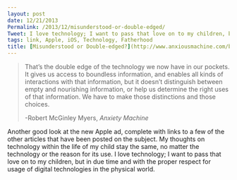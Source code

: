 ```yaml
---
layout: post
date: 12/21/2013
Permalink: /2013/12/misunderstood-or-double-edged/
Tweet: I love technology; I want to pass that love on to my children, but in due time.
tags: link, Apple, iOS, Technology, Fatherhood
title: [Misunderstood or Double-edged?](http://www.anxiousmachine.com/blog/2013/12/17/misunderstood-or-double-edged)
---
```


<blockquote>
<p>That&#8217;s the double edge of the technology we now have in our pockets. It gives us access to boundless information, and enables all kinds of interactions with that information, but it doesn&#8217;t distinguish between empty and nourishing information, or help us determine the right uses of that information. We have to make those distinctions and those choices.</p>
<p>-Robert McGinley Myers, <em>Anxiety Machine</em></p>
</blockquote>

<p>Another good look at the new Apple ad, complete with links to a few of the other articles that have been posted on the subject. My thoughts on technology within the life of my child stay the same, no matter the technology or the reason for its use. I love technology; I want to pass that love on to my children, but in due time and with the proper respect for usage of digital technologies in the physical world.</p>